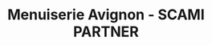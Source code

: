 ---
title: "Menuiserie Avignon - SCAMI PARTNER"
url: /verquieres/menuiserie-avignon-scami-partner/
shop: magasin de campagne
---